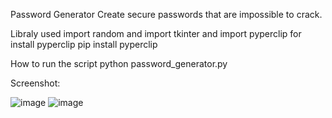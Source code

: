 Password Generator
Create secure passwords that are impossible to crack.

Libraly used
import random and import tkinter and import pyperclip for install pyperclip pip install pyperclip

How to run the script
python password_generator.py

Screenshot:


![image](https://user-images.githubusercontent.com/132738329/236671891-0f438f9d-c22c-4e2b-ba53-a21a24ab5e56.png)
![image](https://user-images.githubusercontent.com/132738329/236671907-502b1e15-0b96-4f12-8307-ea987e96030b.png)
